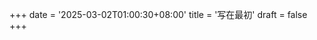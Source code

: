 +++
date = '2025-03-02T01:00:30+08:00'
title = '写在最初'
draft = false
+++

<!-- description = "This is my second post on Hugo." -->
<!-- categories = ["general", "test2"]
tags = ["hugo", "developer", "reoin"]
author = "Bob" -->